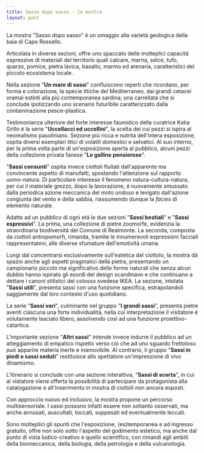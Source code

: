 ```yaml
---
title: Sasso dopo sasso - la mostra
layout: post
---
```


La mostra "Sasso dopo sasso" é un omaggio alla varietá geologica della baia di Capo Rossello.

Articolata in diverse sezioni, offre uno spaccato delle molteplici capacitá espressive di materiali del territorio quali calcare, marna, selce, tufo, quarzo, pomice, pietra lavica, basalto, marmo ed arenaria, caratteristici del piccolo ecosistema locale.

Nella sezione "__Un mare di sassi__" confluiscono reperti che ricordano, per forma e colorazione, la specie ittiche del Mediterraneo, dai grandi cetacei oramai estinti alla piú contemporanea sardina; una carrellata che si conclude ipotizzando uno scenario futuribile caratterizzato dalla contaminazione pesce-plastica.

Testimonianza ulteriore del forte interesse faunistico della curatrice Katia Grillo é la serie "__Uccellacci ed uccellini__", la scelta dei cui pezzi si ispira al neorealismo pasoliniano. 
Sezione piú ricca e nutrita dell'intera esposizione, ospita diversi esemplari litici di volatili domestici e selvatici.
Al suo interno, per la prima volta parte di un'esposizione aperta al pubblico, alcuni pezzi della collezione privata fanese "__Le galline pensierose__". 

"__Sassi consunti__" ospita invece ciottoli fluitati dall'apparente ma convincente aspetto di manufatti, spostando l'attenzione sul rapporto uomo-natura.
Di particolare interesse il fenomeno natura-cultura-natura, per cui il materiale grezzo, dopo la lavorazione, é nuovamente smussato dalla periodica azione meccanica del moto ondoso e levigato dall'azione congiunta del vento e della sabbia, riassumendo dunque la _facies_ di elemento naturale.

Adatte ad un pubblico di ogni etá le due sezioni "__Sassi bestiali__" e "__Sassi espressivi__".
La prima, una collezione di pietre zoomorfe, evidenzia la straordinaria biodiversitá del Comune di Realmonte. 
La seconda, composta da ciottoli antropomorfi, rimanda, tramite le innumerevoli espressioni facciali rappresentatevi, alle diverse sfumature dell'emotivitá umana.

Lungi dal concentrarsi esclusivamente sull'estetica del ciottolo, la mostra dá spazio anche agli aspetti pragmatici della pietra, presentando un campionario piccolo ma significativo delle forme naturali che senza alcun dubbio hanno ispirato gli esordi del design scandinavo e che continuano a dettare i canoni stilistici del colosso svedese IKEA. La sezione, intolata "__Sassi utili__", presenta sassi con una funzione specifica, estrapolandoli saggiamente dal loro contesto d'uso quotidiano.

La serie "__Sassi vari__", culminante nel gruppo "__I grandi sassi__", presenta pietre aventi ciascuna una forte individualitá, nella cui interpretazione il visitatore é volutamente lasciato libero, assolvendo cosí ad una funzione proiettivo-catartica.

L'importante sezione "__Altri sassi__" intende invece indurre il pubblico ad un atteggiamento di empatico rispetto verso ció che ad uno sguardo frettoloso puó apparire materia inerte e inamovibile. Al contrario, il gruppo "__Sassi in piedi e sassi seduti__" restituisce allo spettatore un'impressione di vivo dinamismo.


L'itinerario si conclude con una sezione interattiva, "__Sassi di scorta__", in cui al vistatore viene offerta la possibilitá di partecipare da protagonista alla catalogazione e all'inserimento in mostra di ciottoli non ancora esposti.

Con approccio nuovo ed inclusivo, la mostra propone un percorso multisensoriale. I sassi possono infatti essere non soltanto osservati, ma anche annusati, auscultati, toccati, soppesati ed eventualmente leccati.

Sono molteplici gli spunti che l'esposizione, (es)temporanea e ad ingresso gratuito, offre non solo sotto l'aspetto del godimento estetico, ma anche dal punto di vista ludico-creativo e quello scientifico, con rimandi agli ambiti della biomeccanica, della biologia, della petrologia e della vulcanologia.

